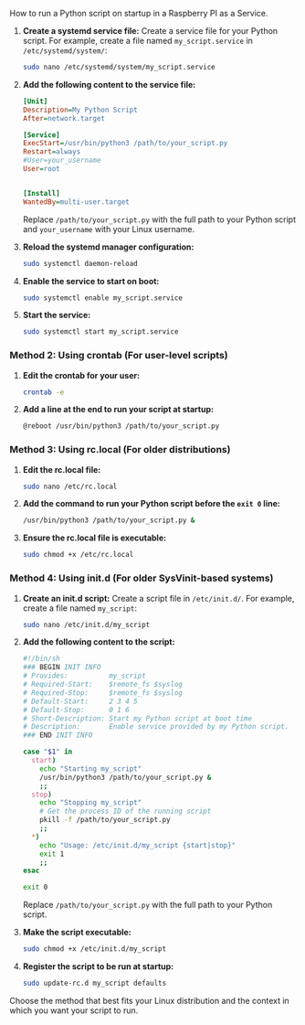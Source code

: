 How to run a Python script on startup in a Raspberry PI as a Service.

1. **Create a systemd service file:**
   Create a service file for your Python script. For example, create a file named `my_script.service` in `/etc/systemd/system/`:

   ```sh
   sudo nano /etc/systemd/system/my_script.service
   ```

2. **Add the following content to the service file:**

   ```ini
   [Unit]
   Description=My Python Script
   After=network.target

   [Service]
   ExecStart=/usr/bin/python3 /path/to/your_script.py
   Restart=always
   #User=your_username
   User=root


   [Install]
   WantedBy=multi-user.target
   ```

   Replace `/path/to/your_script.py` with the full path to your Python script and `your_username` with your Linux username.

3. **Reload the systemd manager configuration:**

   ```sh
   sudo systemctl daemon-reload
   ```

4. **Enable the service to start on boot:**

   ```sh
   sudo systemctl enable my_script.service
   ```

5. **Start the service:**

   ```sh
   sudo systemctl start my_script.service
   ```

### Method 2: Using crontab (For user-level scripts)

1. **Edit the crontab for your user:**

   ```sh
   crontab -e
   ```

2. **Add a line at the end to run your script at startup:**

   ```sh
   @reboot /usr/bin/python3 /path/to/your_script.py
   ```

### Method 3: Using rc.local (For older distributions)

1. **Edit the rc.local file:**

   ```sh
   sudo nano /etc/rc.local
   ```

2. **Add the command to run your Python script before the `exit 0` line:**

   ```sh
   /usr/bin/python3 /path/to/your_script.py &
   ```

3. **Ensure the rc.local file is executable:**

   ```sh
   sudo chmod +x /etc/rc.local
   ```

### Method 4: Using init.d (For older SysVinit-based systems)

1. **Create an init.d script:**
   Create a script file in `/etc/init.d/`. For example, create a file named `my_script`:

   ```sh
   sudo nano /etc/init.d/my_script
   ```

2. **Add the following content to the script:**

   ```sh
   #!/bin/sh
   ### BEGIN INIT INFO
   # Provides:          my_script
   # Required-Start:    $remote_fs $syslog
   # Required-Stop:     $remote_fs $syslog
   # Default-Start:     2 3 4 5
   # Default-Stop:      0 1 6
   # Short-Description: Start my Python script at boot time
   # Description:       Enable service provided by my Python script.
   ### END INIT INFO

   case "$1" in
     start)
       echo "Starting my_script"
       /usr/bin/python3 /path/to/your_script.py &
       ;;
     stop)
       echo "Stopping my_script"
       # Get the process ID of the running script
       pkill -f /path/to/your_script.py
       ;;
     *)
       echo "Usage: /etc/init.d/my_script {start|stop}"
       exit 1
       ;;
   esac

   exit 0
   ```

   Replace `/path/to/your_script.py` with the full path to your Python script.

3. **Make the script executable:**

   ```sh
   sudo chmod +x /etc/init.d/my_script
   ```

4. **Register the script to be run at startup:**

   ```sh
   sudo update-rc.d my_script defaults
   ```

Choose the method that best fits your Linux distribution and the context in which you want your script to run.
